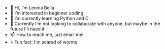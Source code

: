 - 👋 Hi, I’m Leonia Bella 
- 👀 I’m interested in beginner coding
- 🌱 I’m currently learning Python and C
- 💞️ Currently I’m not looking to collaborate with anyone, but maybe in the future I'll need it
- 📫 How to reach me, just email me!
- ⚡ Fun fact: I'm scared of worms

<!---
LionBel/LionBel is a ✨ special ✨ repository because its `README.md` (this file) appears on your GitHub profile.
You can click the Preview link to take a look at your changes.
--->
